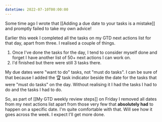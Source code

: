 ```yaml
---
datetime: 2022-07-10T00:00:00
---
```

Some time ago I wrote that [[Adding a due date to your tasks is a mistake]] and promptly failed to take my own advice!

Earlier this week I completed all the tasks on my GTD next actions list for that day, apart from three. I realised a couple of things.

1. Once I've done the tasks for the day, I tend to consider myself done and forget I have another list of 50+ next actions I can work on.
2. I'd finished but there were still 3 tasks there.

My due dates were "want to do" tasks, not "must do tasks". I can be sure of that because I added the 🏆 task indicator beside the date for the tasks that were "must do tasks" on the day. Without realising it I had the tasks I had to do and the tasks I had to do.

So, as part of [[My GTD weekly review steps]] on Friday I removed all dates from my next actions list apart from those very few that **absolutely had** to happen on a specific date. I'm quite comfortable with that. Will see how it goes across the week. I expect I'll get more done.
